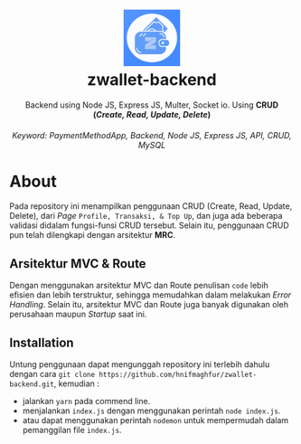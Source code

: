 <h1  align="center">
<img src="https://github.com/hnifmaghfur/zwallet-backend/blob/master/images/images-1607162063228.png" width="100" height="100" > <br>
zwallet-backend
</h1>
<p align="center">
    Backend using Node JS, Express JS, Multer, Socket io.
	Using <strong>CRUD (<i>Create, Read, Update, Delete</i>)</strong>
</p>
<h6  align="center">
Keyword: <i>PaymentMethodApp, Backend, Node JS, Express JS, API, CRUD, MySQL</i></h6>

# About

Pada repository ini menampilkan penggunaan CRUD (Create, Read, Update, Delete), dari <i> Page </i> `Profile, Transaksi, & Top Up`, dan juga ada beberapa validasi didalam fungsi-funsi CRUD tersebut. Selain itu, penggunaan CRUD pun telah dilengkapi dengan arsitektur <strong>MRC</strong>.

## Arsitektur MVC & Route

Dengan menggunakan arsitektur MVC dan Route penulisan `code` lebih efisien dan lebih terstruktur, sehingga memudahkan dalam melakukan <i>Error Handling</i>. Selain itu, arsitektur MVC dan Route juga banyak digunakan oleh perusahaan maupun <i>Startup</i> saat ini.

## Installation

Untung penggunaan dapat mengunggah repository ini terlebih dahulu dengan cara `git clone https://github.com/hnifmaghfur/zwallet-backend.git`, kemudian :

- jalankan `yarn` pada commend line.
- menjalankan `index.js` dengan menggunakan perintah `node index.js`.
- atau dapat menggunakan perintah `nodemon` untuk mempermudah dalam pemanggilan file `index.js`.
